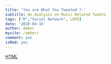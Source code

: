 ```yaml
---
title: 'You are What You Tweeted ?:'
subtitle: An Analysis on Music Related Tweets
tags: ["R","Social Network", LOPE]
date: '2020-04-16'
author: Amber
mysite: /amber/
comment: yes
isRmd: yes
---
```


[HTML](/post-external/amber/am_rmd/index.html)
